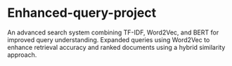 # Enhanced-query-project
An advanced search system combining TF-IDF, Word2Vec, and BERT for improved query understanding. Expanded queries using Word2Vec to enhance retrieval accuracy and ranked documents using a hybrid similarity approach.
